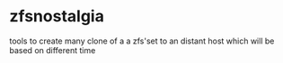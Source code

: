 zfsnostalgia
============

tools to create many clone of a a  zfs'set to an distant host which will be based on different time
